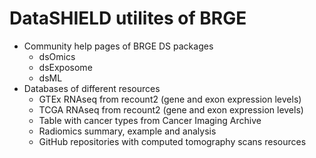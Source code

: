# DataSHIELD utilites of BRGE

- Community help pages of BRGE DS packages
     + dsOmics
     + dsExposome
     + dsML
- Databases of different resources
     + GTEx RNAseq from recount2 (gene and exon expression levels)
     + TCGA RNAseq from recount2 (gene and exon expression levels)
     + Table with cancer types from Cancer Imaging Archive
     + Radiomics summary, example and analysis
     + GitHub repositories with computed tomography scans resources
